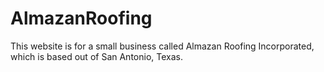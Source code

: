 # AlmazanRoofing

This website is for a small business called Almazan Roofing Incorporated, which is based out of San Antonio, Texas. 